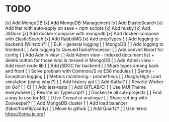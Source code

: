 # TODO

[x] Add MongoDB
[x] Add MongoDB-Management
[x] Add ElasticSearch
[x] Add liter with auto-apply on save + npm scripts
[x] Add husky
[x] Add JSDocs
[x] Add docker-compose with mongodb
[x] Add docker-compose with ElasticSearch
[x] Add RabbitMQ
[x] Add propTypes
[ ] Add logging to backend (Winston?)
    [ ] ELK - general logging
    [ ] MongoDB
    [ ] Add logging to frontend
    [ ] Add logging to QueuedTasksProcessor
[ ] Add convict librart for config
[ ] Add Admin view
    [ ] Add Admin view - Indexed document list + delete button for those who is missed in MongoDB
    [ ] Add Admin view - Add react route lib
[ ] Add jSDOC for backend
[ ] Share types among back and front
    [ ] Solve problem with CommonJS vs ES6 modules
[ ] Sentry - Exception logging
[ ] Metrics monitoring - prometheus
[ ] Usage/High Load simulation (using what?)
[ ] Add history api
[ ] Add Kafka?
[ ] Rewrite Worker on Go?
[ ] CI
    [ ] Add jest-tests
    [ ] Add GITLAB/CI
[ ] Use MUI Theme everywhere
[ ] Rewrite on Typescript?
[ ] Dockerize all sub-projects
[ ] Find a way to use for ML
[ ] Use Consul or analogue
[ ] Share setting with Zookeeper?
[ ] Add MongoDB cluster
[ ] Add load balancer (fabio/traefik/caddy)
[ ] Move to github
[ ] Add Quartz?
[ ] Use lerna: https://lerna.js.org/
